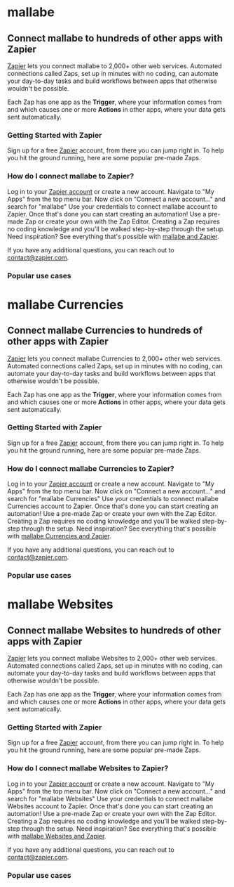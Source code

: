 # mallabe

## Connect mallabe to hundreds of other apps with Zapier

[Zapier](https://zapier.com/apps/mallabee/integrations) lets you connect mallabe to 2,000+ other web services. Automated connections called Zaps, set up in minutes with no coding, can automate your day-to-day tasks and build workflows between apps that otherwise wouldn't be possible.

Each Zap has one app as the **Trigger**, where your information comes from and which causes one or more **Actions** in other apps, where your data gets sent automatically. 

### Getting Started with Zapier
Sign up for a free [Zapier](https://zapier.com/apps/mallabee/integrations) account, from there you can jump right in. To help you hit the ground running, here are some popular pre-made Zaps.

<script src="https://zapier.com/zapbook/embed/widget.js?services=mallabee&container=true&limit=5,"></script>

### How do I connect mallabe to Zapier?

Log in to your [Zapier account](https://zapier.com/sign-up) or create a new account.
Navigate to "My Apps" from the top menu bar.
Now click on "Connect a new account..." and search for "mallabe"
Use your credentials to connect mallabe account to Zapier.
Once that's done you can start creating an automation! Use a pre-made Zap or create your own with the Zap Editor. Creating a Zap requires no coding knowledge and you'll be walked step-by-step through the setup. 
Need inspiration? See everything that's possible with [mallabe and Zapier](https://zapier.com/apps/mallabee/integrations).

If you have any additional questions, you can reach out to contact@zapier.com.

### Popular use cases
<script src="https://zapier.com/apps/embed/widget.js?services=mallabee"></script>




# mallabe Currencies

## Connect mallabe Currencies to hundreds of other apps with Zapier

[Zapier](https://zapier.com/apps/mallabe-currencies/integrations) lets you connect mallabe Currencies to 2,000+ other web services. Automated connections called Zaps, set up in minutes with no coding, can automate your day-to-day tasks and build workflows between apps that otherwise wouldn't be possible.

Each Zap has one app as the **Trigger**, where your information comes from and which causes one or more **Actions** in other apps, where your data gets sent automatically. 

### Getting Started with Zapier
Sign up for a free [Zapier](https://zapier.com/apps/mallabe-currencies/integrations) account, from there you can jump right in. To help you hit the ground running, here are some popular pre-made Zaps.

<script src="https://zapier.com/zapbook/embed/widget.js?services=mallabe-currencies&container=true&limit=5,"></script>

### How do I connect mallabe Currencies to Zapier?

Log in to your [Zapier account](https://zapier.com/sign-up) or create a new account.
Navigate to "My Apps" from the top menu bar.
Now click on "Connect a new account..." and search for "mallabe Currencies"
Use your credentials to connect mallabe Currencies account to Zapier.
Once that's done you can start creating an automation! Use a pre-made Zap or create your own with the Zap Editor. Creating a Zap requires no coding knowledge and you'll be walked step-by-step through the setup. 
Need inspiration? See everything that's possible with [mallabe Currencies and Zapier](https://zapier.com/apps/mallabe-currencies/integrations).

If you have any additional questions, you can reach out to contact@zapier.com.

### Popular use cases
<script src="https://zapier.com/apps/embed/widget.js?services=mallabee-currencies"></script>




# mallabe Websites

## Connect mallabe Websites to hundreds of other apps with Zapier

[Zapier](https://zapier.com/apps/mallabe-websites/integrations) lets you connect mallabe Websites to 2,000+ other web services. Automated connections called Zaps, set up in minutes with no coding, can automate your day-to-day tasks and build workflows between apps that otherwise wouldn't be possible.

Each Zap has one app as the **Trigger**, where your information comes from and which causes one or more **Actions** in other apps, where your data gets sent automatically. 

### Getting Started with Zapier
Sign up for a free [Zapier](https://zapier.com/apps/mallabe-websites/integrations) account, from there you can jump right in. To help you hit the ground running, here are some popular pre-made Zaps.

<script src="https://zapier.com/zapbook/embed/widget.js?services=mallabe-websites&container=true&limit=5,"></script>

### How do I connect mallabe Websites to Zapier?

Log in to your [Zapier account](https://zapier.com/sign-up) or create a new account.
Navigate to "My Apps" from the top menu bar.
Now click on "Connect a new account..." and search for "mallabe Websites"
Use your credentials to connect mallabe Websites account to Zapier.
Once that's done you can start creating an automation! Use a pre-made Zap or create your own with the Zap Editor. Creating a Zap requires no coding knowledge and you'll be walked step-by-step through the setup. 
Need inspiration? See everything that's possible with [mallabe Websites and Zapier](https://zapier.com/apps/mallabe-websites/integrations).

If you have any additional questions, you can reach out to contact@zapier.com.

### Popular use cases
<script src="https://zapier.com/apps/embed/widget.js?services=mallabee-websites"></script>
